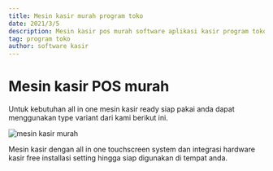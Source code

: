 ```yaml
---
title: Mesin kasir murah program toko
date: 2021/3/5
description: Mesin kasir pos murah software aplikasi kasir program toko
tag: program toko
author: software kasir
---
```


# Mesin kasir POS murah

Untuk kebutuhan all in one mesin kasir ready siap pakai anda dapat menggunakan type variant dari kami berikut ini.

![mesin kasir  murah](https://1.bp.blogspot.com/-aS6-_DSxLGg/YJ-q0ziFwFI/AAAAAAAAN-Q/wnuvCieg_UgLBs7UGvLPkJWiK5gNuCpdQCLcBGAsYHQ/s1920/mesin%2Bkasir%2Btouchscreen%2Bterbaru%2Bmodern%2Bupdate%2Btahun%2Bini7.jpg)

Mesin kasir dengan all in one touchscreen system dan integrasi hardware kasir free installasi setting hingga siap digunakan di tempat anda.